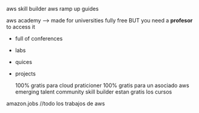 aws skill builder 
aws ramp up guides

aws academy --> made for universities fully free BUT you need a **profesor** to access it
- full of conferences 
- labs
- quices
- projects

	100% gratis para cloud praticioner
		100% gratis para un asociado
			aws emerging talent community
	skill builder estan gratis los cursos

amazon.jobs  //todo los trabajos de aws